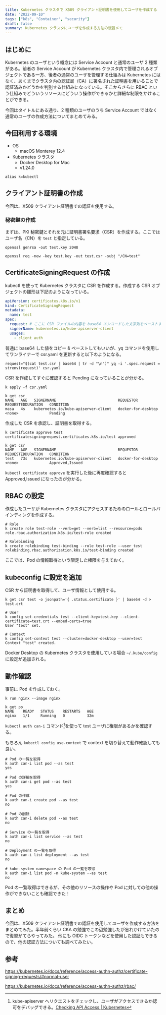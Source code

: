 ```yaml
---
title: Kubernetes クラスタで X509 クライアント証明書を使用してユーザを作成する
date: "2022-09-10"
tags: ["k8s", "Container", "security"]
draft: false
summary: Kubernetes クラスタにユーザを作成する方法の復習メモ
---
```


## はじめに

Kubernetes のユーザという概念には Service Account と通常のユーザ 2 種類がある。前者の Service Account が Kubernetes クラスタ内で管理されるオブジェクトである一方、後者の通常のユーザを管理する仕組みは Kubernetes にはなく、あくまでクラスタ内の認証局（CA）に署名された証明書を用いることで認証済みかどうかを判別する仕組みになっている。そこからさらに RBAC という仕組みでどういうリソースにどういう操作ができるかと詳細な制限をかけることができる。

今回はタイトルにある通り、2 種類のユーザのうち Service Account ではなく通常のユーザの作成方法についてまとめてみる。

## 今回利用する環境

- OS
  - macOS Monterey 12.4
- Kubernetes クラスタ
  - Docker Desktop for Mac
  - v1.24.0

```shell
alias k=kubectl
```

## クライアント証明書の作成

今回は、X509 クライアント証明書での認証を使用する。

### 秘密鍵の作成

まずは、PKI 秘密鍵とそれを元に証明書署名要求（CSR）を作成する。ここではユーザ名（CN）を `test` と指定している。

```sell
openssl genrsa -out test.key 2048

openssl req -new -key test.key -out test.csr -subj "/CN=test"
```

## CertificateSigningRequest の作成

kubectl を使って Kubernetes クラスタに CSR を作成する。作成する CSR オブジェクトの雛形は下記のようになっている。

```yaml:csr.yaml showLineNumbers
apiVersion: certificates.k8s.io/v1
kind: CertificateSigningRequest
metadata:
  name: test
spec:
  request: # ここに CSR ファイルの内容を base64 エンコードした文字列をペーストする
  signerName: kubernetes.io/kube-apiserver-client
  usages:
    - client auth
```

普通に base64 した値をコピー & ペーストしてもいいが、yq コマンドを使用してワンライナーで csr.yaml を更新すると以下のようになる。

```shell
request="$(cat test.csr | base64 | tr -d "\n")" yq -i '.spec.request = strenv(request)' csr.yaml
```

CSR を作成してすぐに確認すると Pending になっていることが分かる。

```shell
k apply -f csr.yaml

k get csr
NAME   AGE   SIGNERNAME                            REQUESTOR            REQUESTEDDURATION   CONDITION
masa   4s    kubernetes.io/kube-apiserver-client   docker-for-desktop   <none>              Pending
```

作成した CSR を承認し、証明書を取得する。

```shell
k certificate approve test
certificatesigningrequest.certificates.k8s.io/test approved

k get csr
NAME   AGE   SIGNERNAME                            REQUESTOR            REQUESTEDDURATION   CONDITION
test   73s   kubernetes.io/kube-apiserver-client   docker-for-desktop   <none>              Approved,Issued
```

`kubectl certificate approve` を実行した後に再度確認すると Approved,Issued になったのが分かる。

## RBAC の設定

作成したユーザが Kubernetes クラスタにアクセスするためのロールとロールバインディングを作成する。

```shell
# Role
k create role test-role --verb=get --verb=list --resource=pods
role.rbac.authorization.k8s.io/test-role created

# Rolebinding
k create rolebinding test-binding --role test-role --user test
rolebinding.rbac.authorization.k8s.io/test-binding created
```

ここでは、Pod の情報取得という限定した権限を与えておく。

## kubeconfig に設定を追加

CSR から証明書を取得して、ユーザ情報として使用する。

```Shell
k get csr test -o jsonpath='{ .status.certificate }' | base64 -d > test.crt

# User
k config set-credentials test --client-key=test.key --client-certificate=test.crt --embed-certs=true
User "test" set.

# Context
k config set-context test --cluster=docker-desktop --user=test
Context "test" created.
```

Docker Desktop の Kubernetes クラスタを使用している場合 `~/.kube/config` に設定が追加される。

## 動作確認

事前に Pod を作成しておく。

```shell
k run nginx --image nginx

k get po
NAME    READY   STATUS    RESTARTS   AGE
nginx   1/1     Running   0          32m
```

`kubectl auth can-i` コマンド[^1]を使って test ユーザに権限があるかを確認する。

もちろん `kubectl config use-context` で context を切り替えて動作確認しても良い。

```shell
# Pod の一覧を取得
k auth can-i list pod --as test
yes

# Pod の詳細を取得
k auth can-i get pod --as test
yes

# Pod の作成
k auth can-i create pod --as test
no

# Pod の削除
k auth can-i delete pod --as test
no

# Service の一覧を取得
k auth can-i list service --as test
no

# Deployment の一覧を取得
k auth can-i list deployment --as test
no

# kube-system namespace の Pod の一覧を取得
k auth can-i list pod -n kube-system --as test
no
```

Pod の一覧取得はできるが、その他のリソースの操作や Pod に対しての他の操作ができないことも確認できた！

## まとめ

今回は、X509 クライアント証明書での認証を使用してユーザを作成する方法をまとめてみた。半年前くらい CKA の勉強でこの辺勉強したが忘れかけていたので復習がてらやってみた。
他にも OIDC トークンなどを使用した認証もできるので、他の認証方法についても調べてみたい。

## 参考

https://kubernetes.io/docs/reference/access-authn-authz/certificate-signing-requests/#normal-user

https://kubernetes.io/docs/reference/access-authn-authz/rbac/

[^1]: kube-apiserver へリクエストをチェックし、ユーザがアクセスできるか認可をデバッグできる。[Checking API Access | Kubernetes](https://kubernetes.io/docs/reference/access-authn-authz/authorization/#checking-api-access)
